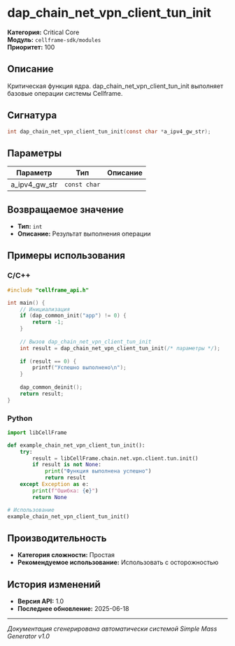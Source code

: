 # dap_chain_net_vpn_client_tun_init

**Категория:** Critical Core  
**Модуль:** `cellframe-sdk/modules`  
**Приоритет:** 100

## Описание
Критическая функция ядра. dap_chain_net_vpn_client_tun_init выполняет базовые операции системы Cellframe.

## Сигнатура
```c
int dap_chain_net_vpn_client_tun_init(const char *a_ipv4_gw_str);
```

## Параметры
| Параметр | Тип | Описание |
|----------|-----|----------|
| a_ipv4_gw_str | `const char` |  |


## Возвращаемое значение
- **Тип:** `int`
- **Описание:** Результат выполнения операции

## Примеры использования

### C/C++
```c
#include "cellframe_api.h"

int main() {
    // Инициализация
    if (dap_common_init("app") != 0) {
        return -1;
    }
    
    // Вызов dap_chain_net_vpn_client_tun_init
    int result = dap_chain_net_vpn_client_tun_init(/* параметры */);
    
    if (result == 0) {
        printf("Успешно выполнено\n");
    }
    
    dap_common_deinit();
    return result;
}
```

### Python
```python
import libCellFrame

def example_chain_net_vpn_client_tun_init():
    try:
        result = libCellFrame.chain.net.vpn.client.tun.init()
        if result is not None:
            print("Функция выполнена успешно")
            return result
    except Exception as e:
        print(f"Ошибка: {e}")
        return None

# Использование
example_chain_net_vpn_client_tun_init()
```

## Производительность
- **Категория сложности:** Простая
- **Рекомендуемое использование:** Использовать с осторожностью

## История изменений
- **Версия API:** 1.0
- **Последнее обновление:** 2025-06-18

---
*Документация сгенерирована автоматически системой Simple Mass Generator v1.0*
